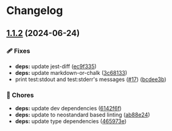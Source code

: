 # Changelog

## [1.1.2](https://github.com/voxpelli/node-test-pretty-reporter/compare/v1.1.1...v1.1.2) (2024-06-24)


### 🩹 Fixes

* **deps:** update jest-diff ([ec9f335](https://github.com/voxpelli/node-test-pretty-reporter/commit/ec9f33527ff98527dd550df4328df877c20d743e))
* **deps:** update markdown-or-chalk ([3c68133](https://github.com/voxpelli/node-test-pretty-reporter/commit/3c6813339f234ea546bf3bc6239cf709435cebe0))
* print test:stdout and test:stderr's messages ([#17](https://github.com/voxpelli/node-test-pretty-reporter/issues/17)) ([bcdee3b](https://github.com/voxpelli/node-test-pretty-reporter/commit/bcdee3b2826539c9b961d52364b1dd0816a096fd))


### 🧹 Chores

* **deps:** update dev dependencies ([6142f6f](https://github.com/voxpelli/node-test-pretty-reporter/commit/6142f6fddc4d80b623e2cd26417a3cc3ada2b528))
* **deps:** update to neostandard based linting ([ab88e24](https://github.com/voxpelli/node-test-pretty-reporter/commit/ab88e24ed4cdf7c949f59dc07fa7b262e7c66e86))
* **deps:** update type dependencies ([465973e](https://github.com/voxpelli/node-test-pretty-reporter/commit/465973e77ceca899b96f75d8d36d915e3c9b7ae8))
